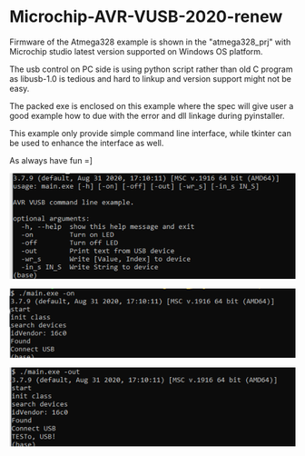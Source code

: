 # Microchip-AVR-VUSB-2020-renew

Firmware of the Atmega328 example is shown in the "atmega328_prj" with Microchip studio latest version supported on Windows OS platform.

The usb control on PC side is using python script rather than old C program as libusb-1.0 is tedious and hard to linkup and version support might not be easy.

The packed exe is enclosed on this example where the spec will give user a good example how to due with the error and dll linkage during pyinstaller.

This example only provide simple command line interface, while tkinter can be used to enhance the interface as well.

As always have fun =]


![Screenshot](img/cmd_line.png?raw=true)

![Screenshot](img/cmd_line_led_on.png?raw=true)

![Screenshot](img/cmd_line_msg.png?raw=true)


